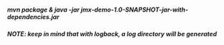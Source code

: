 ##### mvn package & java -jar jmx-demo-1.0-SNAPSHOT-jar-with-dependencies.jar

##### NOTE: keep in mind that with logback, a log directory will be generated